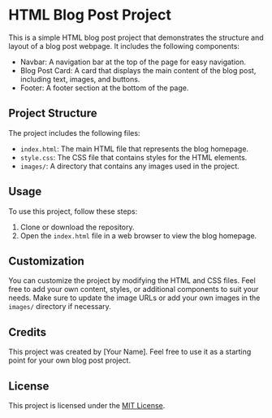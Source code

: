 # HTML Blog Post Project

This is a simple HTML blog post project that demonstrates the structure and layout of a blog post webpage. It includes the following components:

- Navbar: A navigation bar at the top of the page for easy navigation.
- Blog Post Card: A card that displays the main content of the blog post, including text, images, and buttons.
- Footer: A footer section at the bottom of the page.

## Project Structure

The project includes the following files:

- `index.html`: The main HTML file that represents the blog homepage.
- `style.css`: The CSS file that contains styles for the HTML elements.
- `images/`: A directory that contains any images used in the project.

## Usage

To use this project, follow these steps:

1. Clone or download the repository.
2. Open the `index.html` file in a web browser to view the blog homepage.

## Customization

You can customize the project by modifying the HTML and CSS files. Feel free to add your own content, styles, or additional components to suit your needs. Make sure to update the image URLs or add your own images in the `images/` directory if necessary.

## Credits

This project was created by [Your Name]. Feel free to use it as a starting point for your own blog post project.

## License

This project is licensed under the [MIT License](LICENSE).
